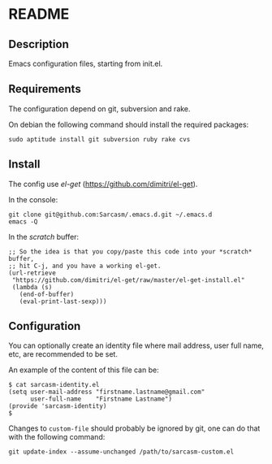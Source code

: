 README
======

Description
-----------
Emacs configuration files, starting from init.el.

Requirements
------------
The configuration depend on git, subversion and rake.

On debian the following command should install the required packages:

    sudo aptitude install git subversion ruby rake cvs


Install
-------
The config use *el-get* (https://github.com/dimitri/el-get).

In the console:

    git clone git@github.com:Sarcasm/.emacs.d.git ~/.emacs.d
    emacs -Q

In the *scratch* buffer:

    ;; So the idea is that you copy/paste this code into your *scratch* buffer,
    ;; hit C-j, and you have a working el-get.
    (url-retrieve
     "https://github.com/dimitri/el-get/raw/master/el-get-install.el"
     (lambda (s)
       (end-of-buffer)
       (eval-print-last-sexp)))


Configuration
-------------
You can optionally create an identity file where mail address, user
full name, etc, are recommended to be set.

An example of the content of this file can be:

    $ cat sarcasm-identity.el
    (setq user-mail-address "firstname.lastname@gmail.com"
          user-full-name    "Firstname Lastname")
    (provide 'sarcasm-identity)
    $

Changes to `custom-file` should probably be ignored by git, one can do that with
the following command:

    git update-index --assume-unchanged /path/to/sarcasm-custom.el
